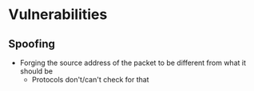 # Vulnerabilities

## Spoofing

* Forging the source address of the packet to be different from what it should be
  * Protocols don't/can't check for that

